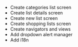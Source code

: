 - Create categories list screen
- Create list details screen
- Create new list screen
- Create shopping lists screen
- Create navigators and views
- Add dropdown alert manager  
- Add i18n

